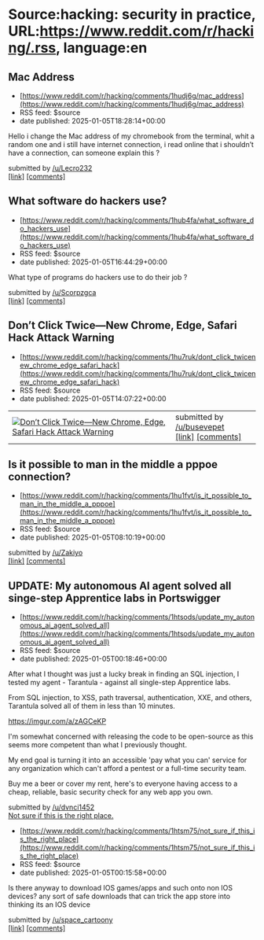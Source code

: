 # Source:hacking: security in practice, URL:https://www.reddit.com/r/hacking/.rss, language:en

## Mac Address
 - [https://www.reddit.com/r/hacking/comments/1hudj6g/mac_address](https://www.reddit.com/r/hacking/comments/1hudj6g/mac_address)
 - RSS feed: $source
 - date published: 2025-01-05T18:28:14+00:00

<!-- SC_OFF --><div class="md"><p>Hello i change the Mac address of my chromebook from the terminal, whit a random one and i still have internet connection, i read online that i shouldn’t have a connection, can someone explain this ? </p> </div><!-- SC_ON --> &#32; submitted by &#32; <a href="https://www.reddit.com/user/Lecro232"> /u/Lecro232 </a> <br/> <span><a href="https://www.reddit.com/r/hacking/comments/1hudj6g/mac_address/">[link]</a></span> &#32; <span><a href="https://www.reddit.com/r/hacking/comments/1hudj6g/mac_address/">[comments]</a></span>

## What software do hackers use?
 - [https://www.reddit.com/r/hacking/comments/1hub4fa/what_software_do_hackers_use](https://www.reddit.com/r/hacking/comments/1hub4fa/what_software_do_hackers_use)
 - RSS feed: $source
 - date published: 2025-01-05T16:44:29+00:00

<!-- SC_OFF --><div class="md"><p>What type of programs do hackers use to do their job ?</p> </div><!-- SC_ON --> &#32; submitted by &#32; <a href="https://www.reddit.com/user/Scorpzgca"> /u/Scorpzgca </a> <br/> <span><a href="https://www.reddit.com/r/hacking/comments/1hub4fa/what_software_do_hackers_use/">[link]</a></span> &#32; <span><a href="https://www.reddit.com/r/hacking/comments/1hub4fa/what_software_do_hackers_use/">[comments]</a></span>

## Don’t Click Twice—New Chrome, Edge, Safari Hack Attack Warning
 - [https://www.reddit.com/r/hacking/comments/1hu7ruk/dont_click_twicenew_chrome_edge_safari_hack](https://www.reddit.com/r/hacking/comments/1hu7ruk/dont_click_twicenew_chrome_edge_safari_hack)
 - RSS feed: $source
 - date published: 2025-01-05T14:07:22+00:00

<table> <tr><td> <a href="https://www.reddit.com/r/hacking/comments/1hu7ruk/dont_click_twicenew_chrome_edge_safari_hack/"> <img src="https://external-preview.redd.it/q1_7TugYWcXZ9ZwN_yImNGla-iXsK6Sy47SXzruDZXA.jpg?width=640&amp;crop=smart&amp;auto=webp&amp;s=df8ded9cb493750b02b01105b04ad1ae20a63cfd" alt="Don’t Click Twice—New Chrome, Edge, Safari Hack Attack Warning" title="Don’t Click Twice—New Chrome, Edge, Safari Hack Attack Warning" /> </a> </td><td> &#32; submitted by &#32; <a href="https://www.reddit.com/user/busevepet"> /u/busevepet </a> <br/> <span><a href="https://www.forbes.com/sites/daveywinder/2025/01/05/dont-click-twice-new-chrome-edge-safari-hack-attack-warning/">[link]</a></span> &#32; <span><a href="https://www.reddit.com/r/hacking/comments/1hu7ruk/dont_click_twicenew_chrome_edge_safari_hack/">[comments]</a></span> </td></tr></table>

## Is it possible to man in the middle a pppoe connection?
 - [https://www.reddit.com/r/hacking/comments/1hu1fvt/is_it_possible_to_man_in_the_middle_a_pppoe](https://www.reddit.com/r/hacking/comments/1hu1fvt/is_it_possible_to_man_in_the_middle_a_pppoe)
 - RSS feed: $source
 - date published: 2025-01-05T08:10:19+00:00

&#32; submitted by &#32; <a href="https://www.reddit.com/user/Zakiyo"> /u/Zakiyo </a> <br/> <span><a href="/r/Pentesting/comments/1hu1ew1/is_it_possible_to_man_in_the_middle_a_pppoe/">[link]</a></span> &#32; <span><a href="https://www.reddit.com/r/hacking/comments/1hu1fvt/is_it_possible_to_man_in_the_middle_a_pppoe/">[comments]</a></span>

## UPDATE: My autonomous AI agent solved all singe-step Apprentice labs in Portswigger
 - [https://www.reddit.com/r/hacking/comments/1htsods/update_my_autonomous_ai_agent_solved_all](https://www.reddit.com/r/hacking/comments/1htsods/update_my_autonomous_ai_agent_solved_all)
 - RSS feed: $source
 - date published: 2025-01-05T00:18:46+00:00

<!-- SC_OFF --><div class="md"><p>After what I thought was just a lucky break in finding an SQL injection, I tested my agent - Tarantula - against all single-step Apprentice labs.</p> <p>From SQL injection, to XSS, path traversal, authentication, XXE, and others, Tarantula solved all of them in less than 10 minutes.</p> <p><a href="https://imgur.com/a/zAGCeKP">https://imgur.com/a/zAGCeKP</a></p> <p>I&#39;m somewhat concerned with releasing the code to be open-source as this seems more competent than what I previously thought.</p> <p>My end goal is turning it into an accessible &#39;pay what you can&#39; service for any organization which can&#39;t afford a pentest or a full-time security team.</p> <p>Buy me a beer or cover my rent, here&#39;s to everyone having access to a cheap, reliable, basic security check for any web app you own.</p> </div><!-- SC_ON --> &#32; submitted by &#32; <a href="https://www.reddit.com/user/dvnci1452"> /u/dvnci1452 </a> <br/> <span><a href="https://www.r

## Not sure if this is the right place.
 - [https://www.reddit.com/r/hacking/comments/1htsm75/not_sure_if_this_is_the_right_place](https://www.reddit.com/r/hacking/comments/1htsm75/not_sure_if_this_is_the_right_place)
 - RSS feed: $source
 - date published: 2025-01-05T00:15:58+00:00

<!-- SC_OFF --><div class="md"><p>Is there anyway to download IOS games/apps and such onto non IOS devices? any sort of safe downloads that can trick the app store into thinking its an IOS device </p> </div><!-- SC_ON --> &#32; submitted by &#32; <a href="https://www.reddit.com/user/space_cartoony"> /u/space_cartoony </a> <br/> <span><a href="https://www.reddit.com/r/hacking/comments/1htsm75/not_sure_if_this_is_the_right_place/">[link]</a></span> &#32; <span><a href="https://www.reddit.com/r/hacking/comments/1htsm75/not_sure_if_this_is_the_right_place/">[comments]</a></span>

